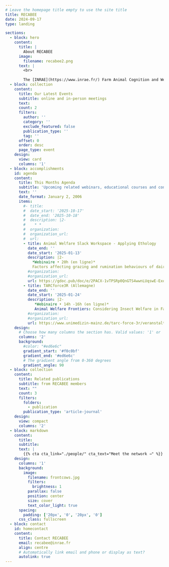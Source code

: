 ```yaml
---
# Leave the homepage title empty to use the site title
title: RECABEE
date: 2024-09-17
type: landing

sections:
  - block: hero
    content:
      title: |
        About RECABEE
      image:
        filename: recabee2.png
      text: |
        <br>
        
        The [INRAE](https://www.inrae.fr/) Farm Animal Cognition and Welfare network consists of the researchers, engineers, technicians and students of the [Departments PHASE](https://www.inrae.fr/departements/phase) and [GA](https://www.inrae.fr/departements/ga) who are interested in animal cognition, welfare and their interrelationship. Members of the network come from about 14 different research laboratories from all over France. They conduct research on a variety of farm animals including sheep, goats, cattle, horses, pigs, trout, poultry, rabbits and insects. The main expectations of the network’s members are: 1) to think about the link between cognition and welfare; 2) to discuss the concepts and methods of both cognition and welfare research and; 3) to get to know better their colleagues conducting research in these areas.
  - block: collection
    content:
      title: Our Latest Events
      subtitle: online and in-person meetings
      text:
      count: 2
      filters:
        author: ''
        category: ''
        exclude_featured: false
        publication_type: ''
        tag: ''
      offset: 0
      order: desc
      page_type: event
    design:
      view: card
      columns: '1'
  - block: accomplishments
    id: agenda
    content:
      title: This Months Agenda
      subtitle: 'Upcoming related webinars, educational courses and conferences'
      text: ''
      date_format: January 2, 2006
      items:
        #- title: 
        #  date_start: '2025-10-17'
        #  date_end: '2025-10-18'
        #  description: |2-
        #    * *  
        #  organization: 
        #  organization_url: 
        #  url:
        - title: Animal Welfare Slack Workspace - Applying Ethology
          date_end: ''
          date_start: '2025-01-13'
          description: |2-
            *Webinaire • 20h (en ligne)*  
            Factors affecting grazing and rumination behaviours of dairy cows in pasture-based systems
          #organization: 
          #organization_url: 
          url: https://gdoc.pub/doc/e/2PACX-1vTPSRp0QnGTS4wwnLUqswE-ExoCmbCMby9r-swhBqx9ZTNmBNeB33U4XqEDcmKEMdWnhetO_QAtDyuv
        - title: TARCforce3R (Allemagne)
          date_end: ''
          date_start: '2025-01-24'
          description: |2-
             *Webinaire • 14h -16h (en ligne)*  
             Animal Welfare Frontiers: Considering Insect Welfare in Farming and Research
          #organization: 
          #organization_url: 
          url: https://www.unimedizin-mainz.de/tarc-force-3r/veranstaltungen.html
    design:
      # Choose how many columns the section has. Valid values: '1' or '2'.
      columns: '2'
      background:
        #color: "#ed6e6c" 
        gradient_start: '#f0c0bf'
        gradient_end: '#ed6e6c'
        # The gradient angle from 0-360 degrees
        gradient_angle: 90
  - block: collection
    content:
      title: Related publications
      subtitle: from RECABEE members
      text: ""
      count: 3
      filters:
        folders:
          - publication
        publication_type: 'article-journal'
    design:
      view: compact
      columns: '2'
  - block: markdown
    content:
      title:
      subtitle:
      text: |
        {{% cta cta_link="./people/" cta_text="Meet the network →" %}}
    design:
      columns: '1'
      background:
        image: 
          filename: frontcows.jpg
          filters:
            brightness: 1
          parallax: false
          position: center
          size: cover
          text_color_light: true
      spacing:
        padding: ['20px', '0', '20px', '0']
      css_class: fullscreen
  - block: contact
    id: homecontact
    content:
      title: Contact RECABEE
      email: recabee@inrae.fr
      align: centre
      # Automatically link email and phone or display as text?
      autolink: true
---
```

